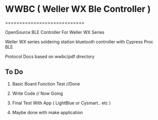 # WWBC ( Weller WX Ble Controller )

============================

OpenSource BLE Controller For Weller WX Series

Weller WX series soldering station bluetooth controller with Cypress Proc BLE

Protocol Docs based on wwbc/pdf directory

## To Do

1. Basic Board Function Test //Done
2. Write Code // Now Going
3. Final Test With App ( LightBlue or Cysmart.. etc ) 


4. Maybe done with make application

